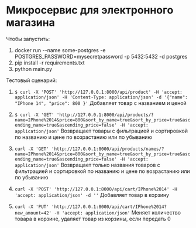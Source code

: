 # Микросервис для электронного магазина

Чтобы запустить:
1) docker run --name some-postgres -e POSTGRES_PASSWORD=mysecretpassword -p 5432:5432 -d postgres
2) pip install -r requirements.txt
3) python main.py

Тестовый сценарий:
1) `$ curl -X 'POST' 'http://127.0.0.1:8000/api/product' -H 'accept: application/json' -H 'Content-Type: application/json' -d '{"name": "IPhone 14", "price": 800 }'` 
Добавляет товар с названием и ценой

2) `$ curl -X 'GET' 'http://127.0.0.1:8000/api/products/?name=IPhone%2014&price=800&sort_by_name=true&sort_by_price=true&ascending_name=true&ascending_price=false' -H 'accept: application/json'` 
Возвращает товары с фильтрацией и сортировкой по названию и цене по возрастанию или по убыванию

3) `curl -X 'GET' 'http://127.0.0.1:8000/api/products/names/?name=IPhone%2014&price=800&sort_by_name=true&sort_by_price=true&ascending_name=true&ascending_price=false' -H 'accept: application/json'`
Возвращает только названия товаров с фильтрацией и сортировкой по названию и цене по возрастанию или по убыванию

4) `curl -X 'POST' 'http://127.0.0.1:8000/api/cart/IPhone%2014' -H 'accept: application/json' -d ''`
Добавляет товар в корзину

5) `curl -X 'PUT' 'http://127.0.0.1:8000/api/cart/IPhone%2014?new_amount=42' -H 'accept: application/json'`
Меняет количество товара в корзине, удаляет товар из корзины, если передать 0
